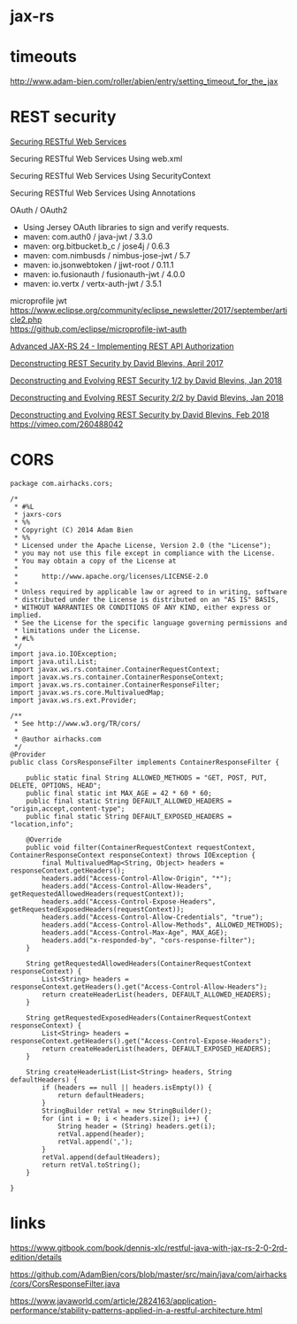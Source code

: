 
# jax-rs




# timeouts

http://www.adam-bien.com/roller/abien/entry/setting_timeout_for_the_jax


# REST security

[Securing RESTful Web Services](https://docs.oracle.com/cd/E24329_01/web.1211/e24983/secure.htm#RESTF115)

Securing RESTful Web Services Using web.xml

Securing RESTful Web Services Using SecurityContext

Securing RESTful Web Services Using Annotations

OAuth / OAuth2  
* Using Jersey OAuth libraries to sign and verify requests.
* maven: com.auth0 / java-jwt / 3.3.0
* maven: org.bitbucket.b_c / jose4j / 0.6.3
* maven: com.nimbusds / nimbus-jose-jwt / 5.7
* maven: io.jsonwebtoken / jjwt-root / 0.11.1
* maven: io.fusionauth / fusionauth-jwt / 4.0.0
* maven: io.vertx / vertx-auth-jwt / 3.5.1

microprofile jwt  
https://www.eclipse.org/community/eclipse_newsletter/2017/september/article2.php  
https://github.com/eclipse/microprofile-jwt-auth

[Advanced JAX-RS 24 - Implementing REST API Authorization](https://www.youtube.com/watch?v=W5jm4E0TTlA)

[Deconstructing REST Security by David Blevins, April 2017](https://www.youtube.com/watch?v=9CJ_BAeOmW0)

[Deconstructing and Evolving REST Security 1/2 by David Blevins, Jan 2018](https://www.youtube.com/watch?v=_wWxfZxCQfQ)

[Deconstructing and Evolving REST Security 2/2 by David Blevins, Jan 2018](https://www.youtube.com/watch?v=osQmFNm0YDU)

[Deconstructing and Evolving REST Security by David Blevins, Feb 2018](https://www.recallact.com/presentation/deconstructing-and-evolving-rest-security)  
https://vimeo.com/260488042

# CORS


```
package com.airhacks.cors;

/*
 * #%L
 * jaxrs-cors
 * %%
 * Copyright (C) 2014 Adam Bien
 * %%
 * Licensed under the Apache License, Version 2.0 (the "License");
 * you may not use this file except in compliance with the License.
 * You may obtain a copy of the License at
 * 
 *      http://www.apache.org/licenses/LICENSE-2.0
 * 
 * Unless required by applicable law or agreed to in writing, software
 * distributed under the License is distributed on an "AS IS" BASIS,
 * WITHOUT WARRANTIES OR CONDITIONS OF ANY KIND, either express or implied.
 * See the License for the specific language governing permissions and
 * limitations under the License.
 * #L%
 */
import java.io.IOException;
import java.util.List;
import javax.ws.rs.container.ContainerRequestContext;
import javax.ws.rs.container.ContainerResponseContext;
import javax.ws.rs.container.ContainerResponseFilter;
import javax.ws.rs.core.MultivaluedMap;
import javax.ws.rs.ext.Provider;

/**
 * See http://www.w3.org/TR/cors/
 *
 * @author airhacks.com
 */
@Provider
public class CorsResponseFilter implements ContainerResponseFilter {

    public static final String ALLOWED_METHODS = "GET, POST, PUT, DELETE, OPTIONS, HEAD";
    public final static int MAX_AGE = 42 * 60 * 60;
    public final static String DEFAULT_ALLOWED_HEADERS = "origin,accept,content-type";
    public final static String DEFAULT_EXPOSED_HEADERS = "location,info";

    @Override
    public void filter(ContainerRequestContext requestContext, ContainerResponseContext responseContext) throws IOException {
        final MultivaluedMap<String, Object> headers = responseContext.getHeaders();
        headers.add("Access-Control-Allow-Origin", "*");
        headers.add("Access-Control-Allow-Headers", getRequestedAllowedHeaders(requestContext));
        headers.add("Access-Control-Expose-Headers", getRequestedExposedHeaders(requestContext));
        headers.add("Access-Control-Allow-Credentials", "true");
        headers.add("Access-Control-Allow-Methods", ALLOWED_METHODS);
        headers.add("Access-Control-Max-Age", MAX_AGE);
        headers.add("x-responded-by", "cors-response-filter");
    }

    String getRequestedAllowedHeaders(ContainerRequestContext responseContext) {
        List<String> headers = responseContext.getHeaders().get("Access-Control-Allow-Headers");
        return createHeaderList(headers, DEFAULT_ALLOWED_HEADERS);
    }

    String getRequestedExposedHeaders(ContainerRequestContext responseContext) {
        List<String> headers = responseContext.getHeaders().get("Access-Control-Expose-Headers");
        return createHeaderList(headers, DEFAULT_EXPOSED_HEADERS);
    }

    String createHeaderList(List<String> headers, String defaultHeaders) {
        if (headers == null || headers.isEmpty()) {
            return defaultHeaders;
        }
        StringBuilder retVal = new StringBuilder();
        for (int i = 0; i < headers.size(); i++) {
            String header = (String) headers.get(i);
            retVal.append(header);
            retVal.append(',');
        }
        retVal.append(defaultHeaders);
        return retVal.toString();
    }

}
```


# links

https://www.gitbook.com/book/dennis-xlc/restful-java-with-jax-rs-2-0-2rd-edition/details

https://github.com/AdamBien/cors/blob/master/src/main/java/com/airhacks/cors/CorsResponseFilter.java​

https://www.javaworld.com/article/2824163/application-performance/stability-patterns-applied-in-a-restful-architecture.html
